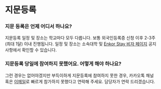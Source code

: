 # 지문등록

### 지문 등록은 언제 어디서 하나요?

지문등록 일정 및 장소는 학교마다 모두 다릅니다. 보통 외국인등록증 신청 이후 2-3주(최대 1달) 이내 진행됩니다. 일정 및 장소는 소속대학 및 [Enkor Stay 비자 페이지](https://stay.enkor.kr/arc) 공지 사항에서 확인할 수 있습니다.

### 지문등록 당일에 참여하지 못했어요. 어떻게 해야 하나요?

그런 경우는 없어야겠지만 부득이하게 지문등록에 참여하지 못한 경우, 카카오톡 채널 혹은 [이메일](mailto:visa-help@enkor.kr)로 빠르게 참가하지 못했다고 연락해 주세요. 담당자가 연락 드리겠습니다.
